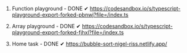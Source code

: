 1. Function playground - DONE ✔
https://codesandbox.io/s/typescript-playground-export-forked-pbnwj?file=/index.ts

2. Array playground - DONE ✔
https://codesandbox.io/s/typescript-playground-export-forked-fjhxl?file=/index.ts

3. Home task - DONE ✔
https://bubble-sort-nigel-riss.netlify.app/
